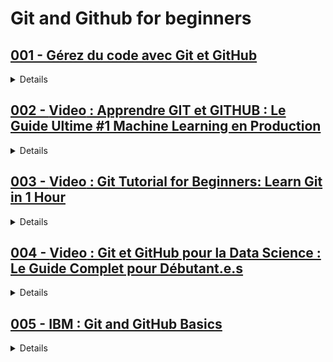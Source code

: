# **Git and Github for beginners**

## [001 - Gérez du code avec Git et GitHub](https://openclassrooms.com/fr/courses/7162856-gerez-du-code-avec-git-et-github)

<details>
  <summary>Details</summary>
  Details
</details>

## [002 - **Video** : Apprendre GIT et GITHUB : Le Guide Ultime #1 Machine Learning en Production](https://youtu.be/CuEaWutvPa4?si=-PTGr0pDsMXpPBqi)

<details>
  <summary>Details</summary>
  Details
</details>

## [003 - **Video** : Git Tutorial for Beginners: Learn Git in 1 Hour](https://youtu.be/8JJ101D3knE?si=eK9NVDmDIVLPnD40)

<details>
  <summary>Details</summary>
  Details
</details>

## [004 - **Video** : Git et GitHub pour la Data Science : Le Guide Complet pour Débutant.e.s](https://youtu.be/xwFj6WCJW0I?si=k2b-4S1qcLgyNecZ)

<details>
  <summary>Details</summary>
  Details
</details>

## [005 - IBM : Git and GitHub Basics](https://www.edx.org/learn/github/ibm-git-and-github-basics)

<details>
  <summary>Details</summary>
  Details
</details>